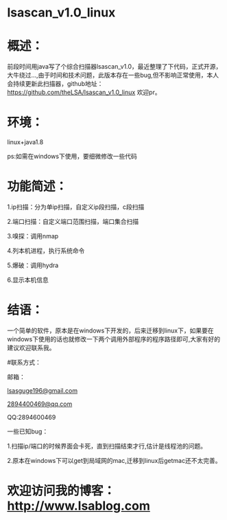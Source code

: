 # lsascan_v1.0_linux

# 概述：

前段时间用java写了个综合扫描器lsascan_v1.0，最近整理了下代码，正式开源，大牛绕过...,由于时间和技术问题，此版本存在一些bug,但不影响正常使用，本人会持续更新此扫描器，github地址：https://github.com/theLSA/lsascan_v1.0_linux
欢迎pr。


# 环境：

linux+java1.8

ps:如需在windows下使用，要细微修改一些代码



# 功能简述：

1.ip扫描：分为单ip扫描，自定义ip段扫描，c段扫描

2.端口扫描：自定义端口范围扫描，端口集合扫描

3.嗅探：调用nmap

4.列本机进程，执行系统命令

5.爆破：调用hydra

6.显示本机信息



# 结语：

一个简单的软件，原本是在windows下开发的，后来迁移到linux下，如果要在windows下使用的话也就修改一下两个调用外部程序的程序路径即可,大家有好的建议欢迎联系我。

#联系方式：

邮箱：

lsasguge196@gmail.com

2894400469@qq.com

QQ:2894600469


一些已知bug：

1.扫描ip/端口的时候界面会卡死，直到扫描结束才行,估计是线程池的问题。

2.原本在windows下可以get到局域网的mac,迁移到linux后getmac还不太完善。


# 欢迎访问我的博客：http://www.lsablog.com




